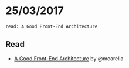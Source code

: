 # 25/03/2017
`read: A Good Front-End Architecture`

## Read
- [A Good Front-End Architecture](https://www.sitepoint.com/good-front-end-architecture/) by @mcarella
